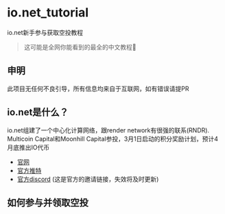 # io.net_tutorial
io.net新手参与获取空投教程
> 这可能是全网你能看到的最全的中文教程🤟

## 申明
此项目无任何不良引导，所有信息均来自于互联网，如有错误请提PR


## io.net是什么？
io.net组建了一个中心化计算网络，跟render network有很强的联系(RNDR).
Multicoin Capital和Moonhill Capital参投，3月1日启动的积分奖励计划，预计4月底推出IO代币

- [官网](https://io.net/)
- [官方推特](https://twitter.com/ionet_official)
- [官方discord](https://discord.com/invite/X8wgHmURKK) (这是官方的邀请链接，失效将及时更新)

## 如何参与并领取空投


